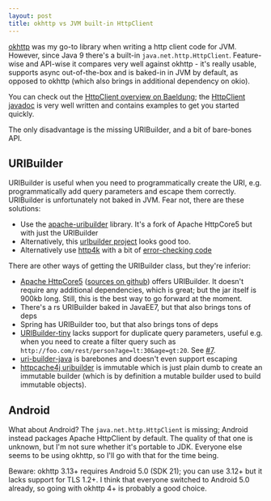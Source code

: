 ```yaml
---
layout: post
title: okhttp vs JVM built-in HttpClient
---
```


[okhttp](https://square.github.io/okhttp/) was my go-to library when writing a http client code
for JVM. However, since Java 9 there's a built-in `java.net.http.HttpClient`.
Feature-wise and API-wise it compares very well against okhttp - it's really usable, supports async
out-of-the-box and is baked-in in JVM by default, as opposed to okhttp (which also brings in additional dependency on okio).

You can check out the [HttpClient overview on Baeldung](https://www.baeldung.com/java-9-http-client); the
[HttpClient javadoc](https://docs.oracle.com/en/java/javase/11/docs/api/java.net.http/java/net/http/HttpClient.html) is
very well written and contains examples to get you started quickly.

The only disadvantage is the missing URIBuilder, and a bit of bare-bones API.

## URIBuilder

URIBuilder is useful when you need to programmatically create the URI, e.g. programmatically add query parameters and escape them correctly.
URIBuilder is unfortunately not baked in JVM. Fear not, there are these solutions:

* Use the [apache-uribuilder](https://gitlab.com/mvysny/apache-uribuilder) library. It's a fork of Apache HttpCore5 but with just the URIBuilder
* Alternatively, this [urlbuilder project](https://github.com/mikaelhg/urlbuilder) looks good too.
* Alternatively use [http4k](https://www.http4k.org/guide/howto/client_as_a_function/) with a bit of
  [error-checking code](../using-gson-with-http4k/)

There are other ways of getting the URIBuilder class, but they're inferior:

* [Apache HttpCore5](https://hc.apache.org/httpcomponents-core-5.2.x/) ([sources on github](https://github.com/apache/httpcomponents-core/tree/master/httpcore5/src/main/java/org/apache/hc/core5/net))
  offers URIBuilder. It doesn't require any additional dependencies, which is great; but the jar itself is 900kb long.
  Still, this is the best way to go forward at the moment.
* There's a rs URIBuilder baked in JavaEE7, but that also brings tons of deps
* Spring has URIBuilder too, but that also brings tons of deps
* [URIBuilder-tiny](https://github.com/moznion/uribuilder-tiny) lacks support for duplicate query parameters, useful e.g. when you need to create a filter query such as
  `http://foo.com/rest/person?age=lt:30&age=gt:20`. See [#7](https://github.com/moznion/uribuilder-tiny/issues/7).
* [uri-builder-java](https://github.com/BastiaanJansen/uri-builder-java) is barebones and doesn't even support escaping
* [httpcache4j uribuilder](https://github.com/httpcache4j/uribuilder) is immutable which is just plain dumb to create an immutable builder
  (which is by definition a mutable builder used to build immutable objects).

## Android

What about Android? The `java.net.http.HttpClient` is missing; Android instead packages
Apache HttpClient by default. The quality of that one is unknown, but I'm not sure whether
it's portable to JDK. Everyone else seems to be using okhttp, so I'll go with that for the time being.

Beware: okhttp 3.13+ requires Android 5.0 (SDK 21); you can use 3.12+ but it lacks support for TLS 1.2+.
I think that everyone switched to Android 5.0 already, so going with okhttp 4+ is probably a good choice.
